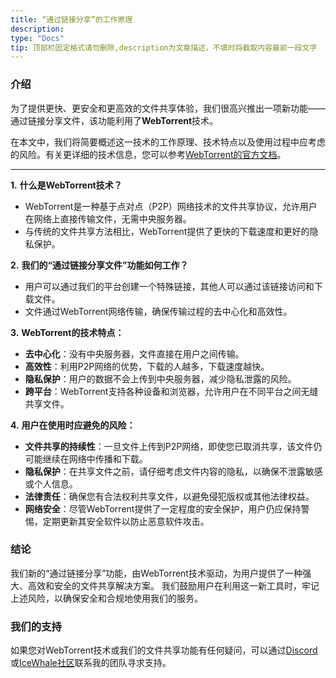 ```yaml
---
title: “通过链接分享”的工作原理
description: 
type: "Docs"
tip: 顶部栏固定格式请勿删除,description为文章描述，不填时将截取内容最前一段文字
---
```


### 介绍

为了提供更快、更安全和更高效的文件共享体验，我们很高兴推出一项新功能——通过链接分享文件，该功能利用了**WebTorrent**技术。

在本文中，我们将简要概述这一技术的工作原理、技术特点以及使用过程中应考虑的风险。有关更详细的技术信息，您可以参考[WebTorrent的官方文档](https://github.com/webtorrent/webtorrent/blob/master/docs/faq.md)。

---

**1.** **什么是WebTorrent技术？**

* WebTorrent是一种基于点对点（P2P）网络技术的文件共享协议，允许用户在网络上直接传输文件，无需中央服务器。
* 与传统的文件共享方法相比，WebTorrent提供了更快的下载速度和更好的隐私保护。

**2.** **我们的“通过链接分享文件”功能如何工作？**

* 用户可以通过我们的平台创建一个特殊链接，其他人可以通过该链接访问和下载文件。
* 文件通过WebTorrent网络传输，确保传输过程的去中心化和高效性。

**3.** **WebTorrent的技术特点：**

* **去中心化**：没有中央服务器，文件直接在用户之间传输。
* **高效性**：利用P2P网络的优势，下载的人越多，下载速度越快。
* **隐私保护**：用户的数据不会上传到中央服务器，减少隐私泄露的风险。
* **跨平台**：WebTorrent支持各种设备和浏览器，允许用户在不同平台之间无缝共享文件。

**4.** **用户在使用时应避免的风险：**

* **文件共享的持续性**：一旦文件上传到P2P网络，即使您已取消共享，该文件仍可能继续在网络中传播和下载。
* **隐私保护**：在共享文件之前，请仔细考虑文件内容的隐私，以确保不泄露敏感或个人信息。
* **法律责任**：确保您有合法权利共享文件，以避免侵犯版权或其他法律权益。
* **网络安全**：尽管WebTorrent提供了一定程度的安全保护，用户仍应保持警惕，定期更新其安全软件以防止恶意软件攻击。

### 结论

我们新的“通过链接分享”功能，由WebTorrent技术驱动，为用户提供了一种强大、高效和安全的文件共享解决方案。
我们鼓励用户在利用这一新工具时，牢记上述风险，以确保安全和合规地使用我们的服务。

### 我们的支持

如果您对WebTorrent技术或我们的文件共享功能有任何疑问，可以通过[Discord](https://discord.gg/f9nzbmpMtU)或[IceWhale社区](https://community.zimaspace.com/)联系我的团队寻求支持。